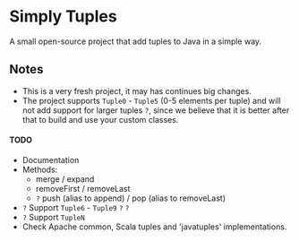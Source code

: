 # Simply Tuples
A small open-source project that add tuples to Java in a simple way.

## Notes
- This is a very fresh project, it may has continues big changes.
- The project supports `Tuple0` - `Tuple5` (0-5 elements per tuple) and will not add support for larger tuples `?`,
since we believe that it is better after that to build and use your custom classes.

#### TODO
- Documentation
- Methods:
  - merge / expand
  - removeFirst / removeLast
  - `?` push (alias to append) / pop (alias to removeLast)
- `?` Support `Tuple6` - `Tuple9` `?` `?`
- `?` Support `TupleN`
- Check Apache common, Scala tuples and 'javatuples' implementations.
